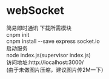 # webSocket
简易即时通讯
下载所需模块  
cnpm init    
cnpm install --save express socket.io   
启动服务  
node index.js(supervisor index.js)  
访问地址:http://localhost:3000/  
(由于未做图片压缩，建议图片传2M一下）
